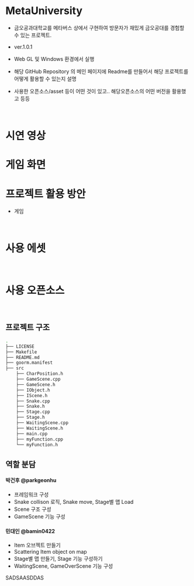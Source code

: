 # MetaUniversity
- 금오공과대학교를 메타버스 상에서 구현하여 방문자가 재밌게 금오공대를 경험할 수 있는 프로젝트.
- ver.1.0.1
- Web GL 및 Windows 환경에서 실행


- 해당 GitHub Repository 의 메인 페이지에 Readme를 만들어서 해당 프로젝트를 어떻게 활용할 수 있는지 설명
- 사용한 오픈소스/asset 등이 어떤 것이 있고.. 해당오픈소스의 어떤 버전을 활용했고 등등
<br>


# 시연 영상




# 게임 화면


# 프로젝트 활용 방안
- 게임


<br>


# 사용 에셋

<br>


# 사용 오픈소스

<br>

  
## 프로젝트 구조

```bash
.
├── LICENSE
├── Makefile
├── README.md
├── goorm.manifest
├── src
    ├── CharPosition.h
    ├── GameScene.cpp
    ├── GameScene.h
    ├── IObject.h
    ├── IScene.h
    ├── Snake.cpp
    ├── Snake.h
    ├── Stage.cpp
    ├── Stage.h
    ├── WaitingScene.cpp
    ├── WaitingScene.h
    ├── main.cpp
    ├── myFunction.cpp
    └── myFunction.h

```


## 역할 분담
#### 박건후 @parkgeonhu
* 프레임워크 구성
* Snake collison 로직, Snake move, Stage별 맵 Load
* Scene 구조 구성
* GameScene 기능 구성

#### 민대인 @bamin0422
* Item 오브젝트 만들기
* Scattering Item object on map
* Stage별 맵 만들기, Stage 기능 구성하기
* WaitingScene, GameOverScene 기능 구성

SADSAASDDAS




